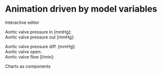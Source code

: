 # Animation driven by model variables
Interactive editor


<bdl-fmi id="id4" mode="" src="BurkhoffFMI.js" fminame="Cardiovascular_Model_Burkhoff_HemodynamicsBurkhoff_0shallow" tolerance="0.000001" starttime="0" fstepsize="0.01" guid="{b5629132-3ba6-4153-87c2-f3ff108e1920}" valuereferences="33554435,637534265,637534241,637534290,16777312,637534466,637534294,637534268,637534345,637534371,637534323,33554438,33554436,33554437,637534348,637534374,16777310,16777306,16777302,16777298,637534265,637534261,637534260,637534266,637534261,637534267,637534268" valuelabels="Left Ventricle Volume,Pressure in Left Ventricle,Pressure in Aorta, Pressure in Left Atria, Heart Rate, LA elastance,MV open, AOV open,Pressure in Right Ventricle,Pressure in Right Arterie,Pressure in Right Atria,Right Ventricle Volume,LA.volume,RA.volume,TV.open,PV.open,LVElastance.Ees,LAElastance.Ees,RVElastance.Ees,RAElastance.Ees,AOV.q_in.pressure,AOV.q_in.q,AOV.q_out.pressure,AOV.q_out.q,AOV.volumeFlowRate,AOV.dp,AOV.open" inputs="id1,16777312,1,60,t;idlve,16777310,2.053e+8,100,t;idlve,16777306,3.333e+7,100,t;idlve,16777302,5.066e+7,100,t;idlve,16777298,2.666e+7,100,t" inputlabels="heartRate.k,LVElastance.Ees,LAElastance.Ees,RVElastance.Ees,RAElastance.Ees"></bdl-fmi>
>

<bdl-animate-control id="id5" fromid="id4" speedfactor="20" segments="3;5;14;17;29" segmentlabels="4b filling-atrial sys.;1 systole-isovolumic;2 systole-ejection;3 isovolumic relaxation;4a filling-relaxation" segmentcond="6,eq,0;7,eq,1;7,eq,0;6,eq,1;5,gt,100000" simsegments="70;120;175;260;380" allowcontinuous="true"></bdl-animate-control>


<div class="w3-row">
<div class="w3-col l2">

<div style="width:150px">
<bdl-animate-adobe src="Faze_srdce.js" width="300" height="300" name="Faze_srdce" fromid="id5" fmuid="id4" responsive="true"></bdl-animate-adobe>
<bdl-bind2a findex="13" aname="children.0.AtriumRight_anim" amin="0" amax="99"></bdl-bind2a>
<bdl-bind2a findex="6" aname="children.0.ValveMV_anim" amin="99" amax="0" fmin="0" fmax="1"></bdl-bind2a>
<bdl-bind2a findex="7" aname="children.0.ValveAOV_anim" amin="0" amax="99" fmin="0" fmax="1"></bdl-bind2a>
<bdl-bind2a findex="15" aname="children.0.ValvePV_anim" amin="0" amax="99" fmin="0" fmax="1"></bdl-bind2a>
<bdl-bind2a findex="14" aname="children.0.ValveTV_anim" amin="99" amax="0" fmin="0" fmax="1"></bdl-bind2a>
<bdl-bind2a findex="12" aname="children.0.AtriumLeft_anim" amin="0" amax="99"></bdl-bind2a>
<bdl-bind2a findex="0" aname="children.0.ventricles.ventriclesTotal.VentricleLeft_anim" amin="99" amax="0"></bdl-bind2a>
<bdl-bind2a findex="11" aname="children.0.ventricles.ventriclesTotal.children.0.VentricleRight_anim" amin="99" amax="0"></bdl-bind2a>
</div>

</div>
<div class="w3-col l5">

Aortic valve pressure in [mmHg]:<bdl-value fromid="id4" refindex="20" throttle="100" convertor="0.00750062,1"></bdl-value><br/>
Aortic valve pressure out [mmHg]:<bdl-value fromid="id4" refindex="22" throttle="100" convertor="0.00750062,1"></bdl-value><br/>

Aortic valve pressure diff. [mmHg]:<bdl-value fromid="id4" refindex="25" throttle="100" convertor="0.00750062,1"></bdl-value><br/>
Aortic valve open: <bdl-value fromid="id4" refindex="26" throttle="100"></bdl-value> <bdl-value-boolean valuetrue=" aortic valve open" valuefalse=" aortic valve closed" fromid="id4" refindex="7" throttle="100"></bdl-value-boolean>
<br/>
Aortic valve flow [l/min]: <bdl-value fromid="id4" refindex="21" throttle="100" convertor="1000000,60"></bdl-value><br/>

</div>
<div class="w3-col l5">

Charts as components
<bdl-chartjs-time id="id11" width="400" height="300" fromid="id4" maxdata="256" labels="Left Ventricle Pressure, Aorta Pressure, Pressure in Left Atria" refindex="1" refvalues="3" ylabel="pressure (mmHg)" xlabel="time (s)" convertors="0.00750062,1;0.00750062,1;0.00750062,1" throttle="100"></bdl-chartjs-time>


</div>
</div>
<!---->